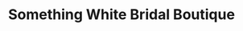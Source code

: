 ---
title: "Something White Bridal Boutique"
url: /kansas-city/something-white-bridal-boutique/
shop: clothes
---